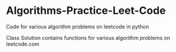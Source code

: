 # Algorithms-Practice-Leet-Code
Code for various algorithm problems on leetcode in python

Class Solution contains functions for various algorithm problems on leetcode.com
